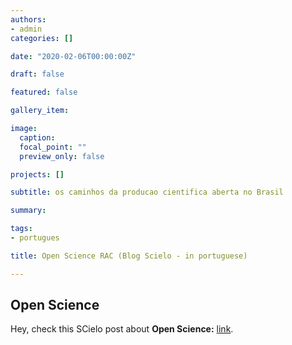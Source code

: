 ```yaml
---
authors:
- admin
categories: []

date: "2020-02-06T00:00:00Z"

draft: false

featured: false

gallery_item:

image:
  caption: 
  focal_point: ""
  preview_only: false

projects: []

subtitle: os caminhos da producao cientifica aberta no Brasil

summary: 

tags:
- portugues

title: Open Science RAC (Blog Scielo - in portuguese)

---
```



## Open Science

Hey, check this SCielo post about **Open Science:**
[link](https://humanas.blog.scielo.org/blog/2020/02/06/open-science-os-caminhos-da-producao-cientifica-aberta-no-brasil/).






